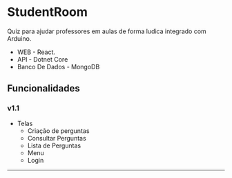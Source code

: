 # StudentRoom
Quiz para ajudar professores em aulas de forma ludica integrado com Arduino.
* WEB - React.
* API - Dotnet Core
* Banco De Dados - MongoDB

## Funcionalidades

### v1.1

* Telas
  * Criação de perguntas
  * Consultar Perguntas
  * Lista de Perguntas
  * Menu
  * Login
---
